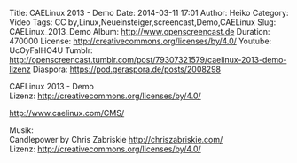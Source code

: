 Title: CAELinux 2013 - Demo
Date: 2014-03-11 17:01
Author: Heiko
Category: Video
Tags: CC by,Linux,Neueinsteiger,screencast,Demo,CAELinux
Slug: CAELinux_2013_Demo
Album: http://www.openscreencast.de
Duration: 470000
License: http://creativecommons.org/licenses/by/4.0/
Youtube: UcOyFalHO4U
Tumblr: http://openscreencast.tumblr.com/post/79307321579/caelinux-2013-demo-lizenz
Diaspora: https://pod.geraspora.de/posts/2008298

CAELinux 2013 - Demo  
Lizenz: <http://creativecommons.org/licenses/by/4.0/>  
  
<http://www.caelinux.com/CMS/>  
  
Musik:  
Candlepower by Chris Zabriskie <http://chriszabriskie.com/>  
Lizenz: <http://creativecommons.org/licenses/by/4.0/>

